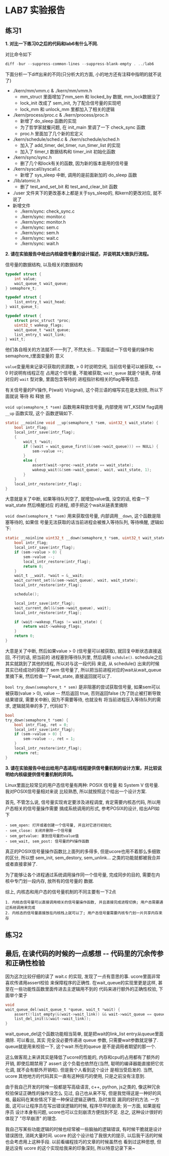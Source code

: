 # LAB7 实验报告

## 练习1

**1. 对比一下练习0之后的代码和lab6有什么不同.**

对比命令如下

```c
diff -bur --suppress-common-lines --suppress-blank-empty . ../lab6
```

下面分析一下diff出来的不同(只分析大的方面, 小的地方还有注释中指明的就不说了)

- ./kern/mm/vmm.c & ./kern/mm/vmm.h
    - mm_struct 里面增加了mm_sem 和 locked_by 数据, mm_lock数据没了
    - lock_init 改成了 sem_init, 为了配合信号量的实现吧
    - lock_mm 和 unlock_mm 里都加入了相关的逻辑
- ./kern/process/proc.c & ./kern/process/proc.h
    - 新增了 do_sleep 函数的实现
    - 为了哲学家就餐问题, 在 init_main 里调了一下 check_sync 函数
    - proc.h 里面加了几个新的宏定义
- ./kern/schedule/sched.c & ./kern/schedule/sched.h
    - 加入了 add_timer, del_timer, run_timer_list 的实现
    - 加入了 timer_t 数据结构和 timer_init 初始化函数
- ./kern/sync/sync.h
    - 删了几个和lock有关的函数, 因为新的版本是用的信号量
- ./kern/syscall/syscall.c
    - 新增了 sys_sleep 中断, 调用的是前面新加的 do_sleep 函数
- ./lib/atomic.h
    - 删了 test_and_set_bit 和 test_and_clear_bit 函数
- ./user 文件夹下的更改基本上都是关于sys_sleep的, 和kern的更改对应, 就不说了
- 新增文件
    - ./kern/sync: check_sync.c
    - ./kern/sync: monitor.c
    - ./kern/sync: monitor.h
    - ./kern/sync: sem.c
    - ./kern/sync: sem.h
    - ./kern/sync: wait.c
    - ./kern/sync: wait.h


**2. 请在实验报告中给出内核级信号量的设计描述，并说明其大致执行流程。**

信号量的数据结构, 以及相关的数据结构

```c
typedef struct {
    int value;
    wait_queue_t wait_queue;
} semaphore_t;

typedef struct {
    list_entry_t wait_head;
} wait_queue_t;

typedef struct {
    struct proc_struct *proc;
    uint32_t wakeup_flags;
    wait_queue_t *wait_queue;
    list_entry_t wait_link;
} wait_t;
```

他们各自相关的方法就不一一列了, 不然太长... 下面描述一下信号量的操作和semaphore_t里面变量的
意义

`value`变量用来记录可获取的资源数, > 0 时说明空闲, 当前信号量可以被获取, <= 0 时说明有线程正在
占用这个信号量, 不能被获取; `wait_queue` 就是个链表, 存储对应的 `wait` 型对象, 里面包含等待的
进程指针和相关的flag等等信息.

有关信号量的PV操作, P(wait) V(signal), 这个荷兰语的缩写实在是太别扭, 所以下面就说 等待 和 释放
把.

`void up(semaphore_t *sem)` 函数用来释放信号量, 内部使用 WT_KSEM flag调用 `__up` 函数实现, 这个
函数逻辑如下.

```c
static __noinline void __up(semaphore_t *sem, uint32_t wait_state) {
    bool intr_flag;
    local_intr_save(intr_flag);
    {
        wait_t *wait;
        if ((wait = wait_queue_first(&(sem->wait_queue))) == NULL) {
            sem->value ++;
        }
        else {
            assert(wait->proc->wait_state == wait_state);
            wakeup_wait(&(sem->wait_queue), wait, wait_state, 1);
        }
    }
    local_intr_restore(intr_flag);
}
```

大意就是关了中断, 如果等待队列空了, 就增加value值, 没空的话, 检查一下wait_state 然后唤醒对应
的进程, 顺手把这个wait从链表里摘除

`void down(semaphore_t *sem)` 用来获取信号量, 内部调用`__down`, 这个函数是阻塞等待的, 如果信
号量无法获取的话当前进程会被推入等待队列, 等待唤醒, 逻辑如下:

```c
static __noinline uint32_t __down(semaphore_t *sem, uint32_t wait_state) {
    bool intr_flag;
    local_intr_save(intr_flag);
    if (sem->value > 0) {
        sem->value --;
        local_intr_restore(intr_flag);
        return 0;
    }
    wait_t __wait, *wait = &__wait;
    wait_current_set(&(sem->wait_queue), wait, wait_state);
    local_intr_restore(intr_flag);

    schedule();

    local_intr_save(intr_flag);
    wait_current_del(&(sem->wait_queue), wait);
    local_intr_restore(intr_flag);

    if (wait->wakeup_flags != wait_state) {
        return wait->wakeup_flags;
    }
    return 0;
}
```

大意是关了中断, 然后如果value > 0 (信号量可以被获取), 就回复中断状态直接返回, 不行的话, 把当前的
进程塞到等待队列里, 然后调用 `schdule()`. schedule之后其实就跳到了其他的线程, 所以对与这一段代码
来说, 从 schedule() 出来的时候其实已经成功的获取了 sem 信号量了, 所以把当前进程对应的wait从wait_queue
里摘下来, 然后检查一下wait_state, 直接返回就可以了.

`bool try_down(semaphore_t * sem)` 是非阻塞的尝试获取信号量, 如果sem可以被获取(value > 0), value -- 
然后返回 true, 否则返回false (为了防止被打断导致结果错误, 需要关中断), 因为不需要等待, 也就没有
将当前进程压入等待队列的需求, 逻辑就简单的多了, 代码如下:

```c
bool
try_down(semaphore_t *sem) {
    bool intr_flag, ret = 0;
    local_intr_save(intr_flag);
    if (sem->value > 0) {
        sem->value --, ret = 1;
    }
    local_intr_restore(intr_flag);
    return ret;
}
```

**3. 请在实验报告中给出给用户态进程/线程提供信号量机制的设计方案，并比较说明给内核级提供信号量机制的异同。**

Linux里面比较常见的用户态信号量有两种: POSIX 信号量 和 System V 信号量. 我对POSIX信号量相对来说
比较熟悉, 所以就按照这个给出一个设计方案.

首先, 不管怎么说, 信号量实现肯定要涉及进程调度, 肯定需要内核态代码, 所以用户态相关的信号量操作需要
搞成系统调用的形式, 参考POSIX的设计, 给出API如下

    - sem_open: 打开或者创建一个信号量, 并且对它进行初始化
    - sem_close: 关闭并删除一个信号量
    - sem_getvalue: 拿到信号量的value值
    - sem_wait, sem_post: 信号量的PV操作函数

真正的POSIX信号量操作函数比上面列的多得多, 但是ucore也用不着那么多细致的区分, 所以想 sem_init, sem_destory,
sem_unlink... 之类的功能就都被我合并或者直接拿掉了.

为了能够让各个进程通过系统调用操作同一个信号量, 完成同步的目的, 需要在内核中专门划一段内存, 放所有的信号量的
数据.

综上, 内核态和用户态的信号量机制的不同主要有一下2点

    1. 内核态信号量可以直接调用相关的信号量操作函数, 并且直接完成进程切换; 用户态需要通过系统调用来完成
    2. 内核态的信号量直接放在内核栈上就可以了; 用户态信号量需要内核专门划一片共享内存来存

## 练习2


## 最后, 在读代码的时候的一点感想 -- 代码里的冗余传参和正确性检验

因为这次比较仔细的读了 wait.c 的实现, 发现了一点有意思的事. ucore里面非常喜欢传递用assert校验
来保障程序的正确性. 在wait_queue的实现里更是这样, 甚至在一些功能性函数里面传进去主逻辑用不到的
代码来进行额外的正确性校验, 下面举个栗子

```c
void
wait_queue_del(wait_queue_t *queue, wait_t *wait) {
    assert(!list_empty(&(wait->wait_link)) && wait->wait_queue == queue);
    list_del_init(&(wait->wait_link));
}
```

wait_queue_del这个函数功能相当简单, 就是把wait的link_list entry从queue里面摘除. 可以看出, 其实
完全没必要传递进 queue 参数, 只需要wait参数就足够了. queue就是用来校验一下, 这个wait 所在的queue
是不是调用者期望的那一个.

这么做客观上来讲其实是降低了ucore的性能的, 内存和cpu的占用都有了额外的开销, 即使后期禁用了 assert
这个负载也依然在(当然, 聪明的编译器能直接把它优化调, 就不会有额外开销啦). 但是我个人看到这个设计
是相当受启发的. 当然, ucore 其他地方的代码其实一直有这种技巧的使用, 只是之前没有注意到.

由于我自己开发的时候一般都是写高级语言, c++, python, js之类的, 像这种冗余校验保证正确性的操作没怎么
见过, 自己也从来不写, 但是我觉得这是一种好的风格, 最起码在某些情况下是一种保证逻辑正确性, 及时发现
漏洞的好的方法. 一方面, 这可以让程序员在写出错误逻辑的时候, 程序尽早的崩溃; 另一方面, 如果是程序员
设计本身有问题, ucore也可以立刻崩溃方便找到不足. 总之, 这种设计很好的体现了 "尽早崩溃" 的理念.

我自己写某些功能逻辑的时候也经常被一些脑抽的逻辑错误, 有时候干脆就是设计错误困住, 消耗大量时间. ucore
的这个设计给了我很大的提示, 以后我干活的时候也会考虑用上这种手段. 以前看编程技巧的文章的时候虽然也
看到过这种思想, 但是远没有 ucore 的这个实现给我来的印象深刻, 所以特意记录下来~




